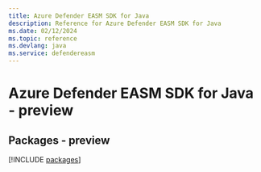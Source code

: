 ```yaml
---
title: Azure Defender EASM SDK for Java
description: Reference for Azure Defender EASM SDK for Java
ms.date: 02/12/2024
ms.topic: reference
ms.devlang: java
ms.service: defendereasm
---
```

# Azure Defender EASM SDK for Java - preview
## Packages - preview
[!INCLUDE [packages](defender-easm-index.md)]
